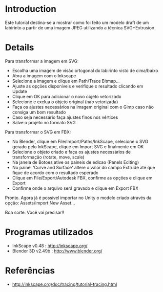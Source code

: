 # Introduction #

Este tutorial destina-se a mostrar como foi feito um modelo draft de um labirinto a partir de uma imagem JPEG utilizando a técnica SVG+Extrusion.


# Details #

Para transformar a imagem em SVG:

  * Escolha uma imagem de visão ortogonal do labirinto visto de cima/baixo
  * Abra a imagem com o Inkscape
  * Selecione a imagem e clique em Path/Trace Bitmap...
  * Ajuste as opções disponíveis e verifique o resultado clicando em Update
  * Clique em OK para adicionar o novo objeto vetorizado
  * Selecione e exclua o objeto original (nao vetorizada)
  * Faça os ajustes necessários na imagem original com o Gimp caso não consiga um bom resultado
  * Caso seja necessário faça ajustes finos nos vértices
  * Salve o projeto no formato SVG

Para transformar o SVG em FBX:

  * No Blender, clique em File/Import/Paths/InkScape, selecione o SVG gerado pelo InkScape, clique em Import SVG e finalmente em OK
  * Selecione o objeto criado e faça os ajustes necessários de transformação (rotate, move, scale)
  * Na janela de Botoes ative os paineis de edicao (Panels Editing)
  * No painel 'Curve and Surface' altere o valor do campo Extrude até que fique de acordo com o resultado esperado
  * Clique em File/Export/Autodesk FBX, confirme as opções e clique em Export
  * Confirme onde o arquivo será gravado e clique em Export FBX

Pronto. Agora já é possível importar no Unity o modelo criado através da opção: Assets/Import New Asset...

Boa sorte. Você vai precisar!!

# Programas utilizados #

  * InkScape v0.48 : http://inkscape.org/
  * Blender 3D v2.49b : http://www.blender.org/

# Referências #

  * http://inkscape.org/doc/tracing/tutorial-tracing.html